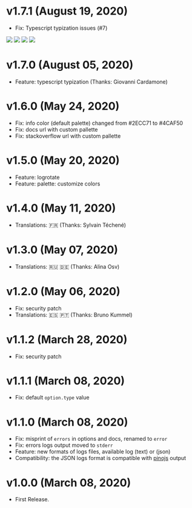 # v1.7.1 (August 19, 2020)
* Fix: Typescript typization issues (#7)

[![](https://img.shields.io/badge/donate-paypal-005EA6.svg?logo=paypal)](https://www.paypal.me/ptkdev) [![](https://img.shields.io/badge/donate-patreon-F87668.svg?logo=patreon)](https://www.patreon.com/ptkdev) [![](https://img.shields.io/badge/donate-sponsors-ea4aaa.svg?logo=github)](https://github.com/sponsors/ptkdev/)  [![](https://img.shields.io/badge/donate-ko--fi-29abe0.svg?logo=ko-fi)](https://ko-fi.com/ptkdev)


# v1.7.0 (August 05, 2020)
* Feature: typescript typization (Thanks: Giovanni Cardamone)

# v1.6.0 (May 24, 2020)
* Fix: info color (default palette) changed from #2ECC71 to #4CAF50
* Fix: docs url with custom pallette
* Fix: stackoverflow url with custom pallette

# v1.5.0 (May 20, 2020)
* Feature: logrotate
* Feature: palette: customize colors

# v1.4.0 (May 11, 2020)
* Translations: 🇫🇷 (Thanks: Sylvain Téchené)

# v1.3.0 (May 07, 2020)
* Translations: 🇷🇺 🇩🇪 (Thanks: Alina Osv)

# v1.2.0 (May 06, 2020)
* Fix: security patch
* Translations: 🇪🇸 🇵🇹 (Thanks: Bruno Kummel)

# v1.1.2 (March 28, 2020)
* Fix: security patch

# v1.1.1 (March 08, 2020)
* Fix: default `option.type` value

# v1.1.0 (March 08, 2020)
* Fix: misprint of `errors` in options and docs, renamed to `error`
* Fix: errors logs output moved to `stderr`
* Feature: new formats of logs files, available log (text) or (json)
* Compatibility: the JSON logs format is compatible with [pinojs](https://github.com/pinojs/pino) output

# v1.0.0 (March 08, 2020)
* First Release.